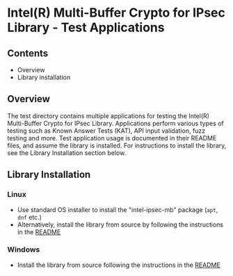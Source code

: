 # Intel(R) Multi-Buffer Crypto for IPsec Library - Test Applications

## Contents

- Overview
- Library installation

## Overview

The test directory contains multiple applications for testing the Intel(R) Multi-Buffer Crypto for IPsec Library.
Applications perform various types of testing such as Known Answer Tests (KAT), API input validation, fuzz testing and more.
Test application usage is documented in their README files, and assume the library is installed.
For instructions to install the library, see the Library Installation section below.

## Library Installation

### Linux
- Use standard OS installer to install the "intel-ipsec-mb" package (`apt`, `dnf` etc.)
- Alternatively, install the library from source by following the instructions in the [README](https://github.com/intel/intel-ipsec-mb/#8-installation)


### Windows
- Install the library from source following the instructions in the [README](https://github.com/intel/intel-ipsec-mb\#8-installation)

